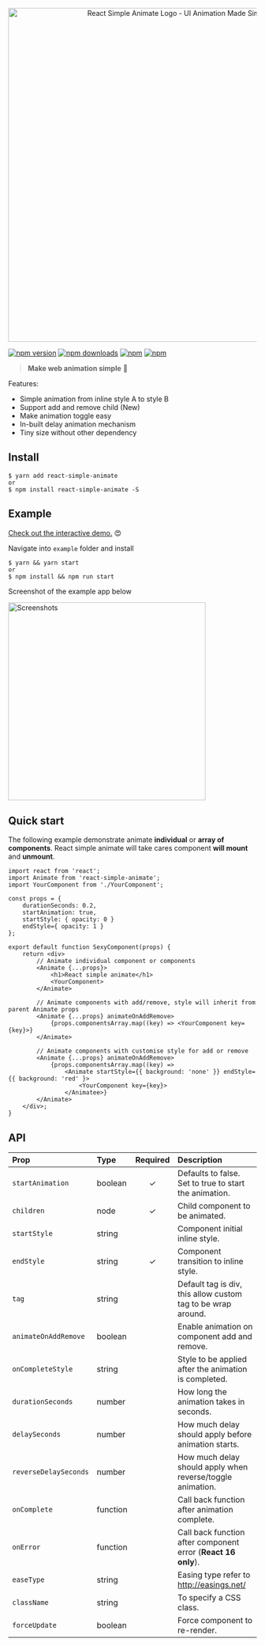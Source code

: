 <p align="center">
    <img width="675" src="https://raw.githubusercontent.com/bluebill1049/react-simple-animate/master/example/src/logo.png" alt="React Simple Animate Logo - UI Animation Made Simple" />
</p>

[![npm version](https://img.shields.io/npm/v/react-simple-animate.svg?style=flat-square)](https://www.npmjs.com/package/react-simple-animate) [![npm downloads](https://img.shields.io/npm/dm/react-simple-animate.svg?style=flat-square)](https://www.npmjs.com/package/react-simple-animate) [![npm](https://img.shields.io/npm/dt/react-simple-animate.svg?style=flat-square)](https://www.npmjs.com/package/react-simple-animate) [![npm](https://img.shields.io/npm/l/react-simple-animate.svg?style=flat-square)](https://www.npmjs.com/package/react-simple-animate)

> **Make web animation simple** :clap:

Features:

 - Simple animation from inline style A to style B
 - Support add and remove child (New)
 - Make animation toggle easy
 - In-built delay animation mechanism
 - Tiny size without other dependency

## Install

    $ yarn add react-simple-animate
    or
    $ npm install react-simple-animate -S

## Example

[Check out the interactive demo.](https://react-simple-animate.herokuapp.com/) 😍

Navigate into `example` folder and install

    $ yarn && yarn start
    or
    $ npm install && npm run start

Screenshot of the example app below

<img src="https://raw.githubusercontent.com/bluebill1049/react-simple-animate/master/example/screenShot.png" alt="Screenshots" width="400"/>

## Quick start

The following example demonstrate animate **individual** or **array of components**. React simple animate will take cares component **will mount** and **unmount**. 

    import react from 'react';
    import Animate from 'react-simple-animate';
    import YourComponent from './YourComponent';

    const props = {
        durationSeconds: 0.2,
        startAnimation: true,
        startStyle: { opacity: 0 }
        endStyle={ opacity: 1 }
    };
    
    export default function SexyComponent(props) {
	    return <div>
            // Animate individual component or components
            <Animate {...props}>
                <h1>React simple animate</h1>
                <YourComponent>
            </Animate>

            // Animate components with add/remove, style will inherit from parent Animate props
            <Animate {...props} animateOnAddRemove>
                {props.componentsArray.map((key) => <YourComponent key={key}>}
            </Animate>

            // Animate components with customise style for add or remove
            <Animate {...props} animateOnAddRemove>
                {props.componentsArray.map((key) => 
                    <Animate startStyle={{ background: 'none' }} endStyle={{ background: 'red' }>
                        <YourComponent key={key}>
                    </Animatee>}
            </Animate>
        </div>;
    }

## API

| Prop | Type | Required | Description |
| :--- | :--- | :---: | :--- |
| `startAnimation` | boolean | ✓ | Defaults to false. Set to true to start the animation. |
| `children` | node | ✓ | Child component to be animated. |
| `startStyle` | string |  | Component initial inline style. |
| `endStyle` | string | ✓ | Component transition to inline style. |
| `tag` | string |  |  Default tag is div, this allow custom tag to be wrap around. |
| `animateOnAddRemove` | boolean |  |  Enable animation on component add and remove. |
| `onCompleteStyle` | string |  | Style to be applied after the animation is completed. |
| `durationSeconds` | number |  | How long the animation takes in seconds. |
| `delaySeconds` | number |  | How much delay should apply before animation starts. |
| `reverseDelaySeconds` | number |  | How much delay should apply when reverse/toggle animation. |
| `onComplete` | function |  | Call back function after animation complete. |
| `onError` | function |  | Call back function after component error (**React 16 only**). |
| `easeType` | string |  | Easing type refer to http://easings.net/ |
| `className` | string |  | To specify a CSS class. |
| `forceUpdate` | boolean |  | Force component to re-render. |